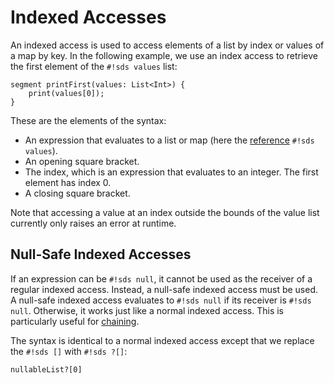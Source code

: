 # Indexed Accesses

An indexed access is used to access elements of a list by index or values of a map by key. In the following example, we use an index access to retrieve the first element of the `#!sds values` list:

```sds
segment printFirst(values: List<Int>) {
    print(values[0]);
}
```

These are the elements of the syntax:

- An expression that evaluates to a list or map (here the [reference][references] `#!sds values`).
- An opening square bracket.
- The index, which is an expression that evaluates to an integer. The first element has index 0.
- A closing square bracket.

Note that accessing a value at an index outside the bounds of the value list currently only raises an error at runtime.

## Null-Safe Indexed Accesses

If an expression can be `#!sds null`, it cannot be used as the receiver of a regular indexed access. Instead, a null-safe indexed access must be used. A null-safe indexed access evaluates to `#!sds null` if its receiver is `#!sds null`. Otherwise, it works just like a normal indexed access. This is particularly useful for [chaining][chaining].

The syntax is identical to a normal indexed access except that we replace the `#!sds []` with `#!sds ?[]`:

```sds
nullableList?[0]
```


[references]: references.md
[chaining]: chaining.md
